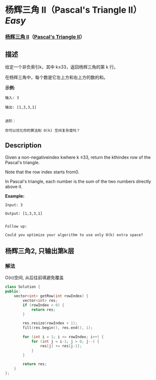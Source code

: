 # 杨辉三角 II（Pascal's Triangle II）*Easy*
### [杨辉三角 II](https://leetcode-cn.com/problems/pascals-triangle-ii)（[Pascal's Triangle II](https://leetcode.com/problems/pascals-triangle-ii)）
## 描述
给定一个非负索引k，其中 k&le;33，返回杨辉三角的第 k 行。



在杨辉三角中，每个数是它左上方和右上方的数的和。

**示例:**
```
输入: 3

输出: [1,3,3,1]


进阶：

你可以优化你的算法到 O(k) 空间复杂度吗？
```

## Description
Given a non-negativeindex kwhere k &le;33, return the kthindex row of the Pascal&#39;s triangle.

Note that the row index starts from0.


In Pascal&#39;s triangle, each number is the sum of the two numbers directly above it.

**Example:**
```
Input: 3

Output: [1,3,3,1]


Follow up:

Could you optimize your algorithm to use only O(k) extra space?
```


## 杨辉三角2, 只输出第k层
### 解法
O(n)空间, 从后往前填避免覆盖
```c++
class Solution {
public:
    vector<int> getRow(int rowIndex) {
        vector<int> res;
        if (rowIndex < 0) {
            return res;
        }
        
        res.resize(rowIndex + 1);
        fill(res.begin(), res.end(), 1);
        
        for (int i = 1; i <= rowIndex; i++) {
            for (int j = i-1; j > 0; j--) {
                res[j] += res[j-1];
            }
        }
        
        return res;
    }
};
```